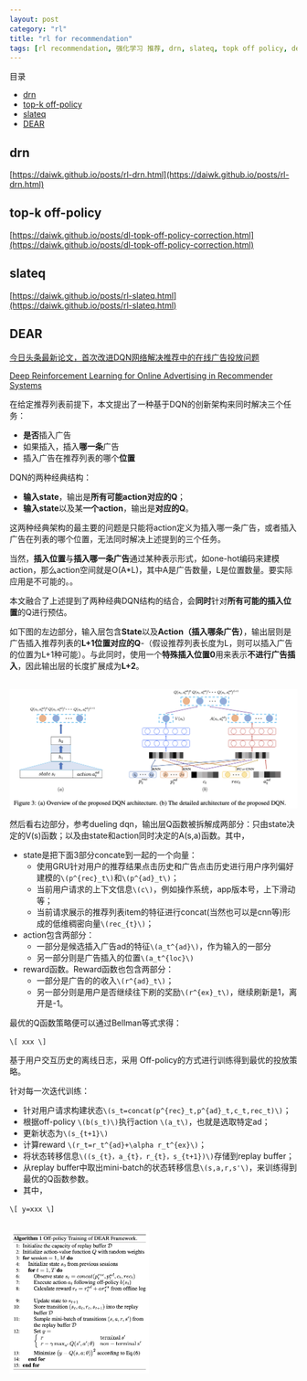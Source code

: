 ```yaml
---
layout: post
category: "rl"
title: "rl for recommendation"
tags: [rl recommendation, 强化学习 推荐, drn, slateq, topk off policy, dear, ]
---
```


目录

<!-- TOC -->

- [drn](#drn)
- [top-k off-policy](#top-k-off-policy)
- [slateq](#slateq)
- [DEAR](#dear)

<!-- /TOC -->

## drn

[https://daiwk.github.io/posts/rl-drn.html](https://daiwk.github.io/posts/rl-drn.html)

## top-k off-policy

[https://daiwk.github.io/posts/dl-topk-off-policy-correction.html](https://daiwk.github.io/posts/dl-topk-off-policy-correction.html)

## slateq

[https://daiwk.github.io/posts/rl-slateq.html](https://daiwk.github.io/posts/rl-slateq.html)

## DEAR

[今日头条最新论文，首次改进DQN网络解决推荐中的在线广告投放问题](https://zhuanlan.zhihu.com/p/85417314)

[Deep Reinforcement Learning for Online Advertising in Recommender Systems](https://arxiv.org/abs/1909.03602)

在给定推荐列表前提下，本文提出了一种基于DQN的创新架构来同时解决三个任务：

+ **是否**插入广告
+ 如果插入，插入**哪一条**广告
+ 插入广告在推荐列表的哪个**位置**

DQN的两种经典结构：

+ **输入state**，输出是**所有可能action对应的Q**；
+ **输入state**以及某**一个action**，输出是**对应的Q**。

这两种经典架构的最主要的问题是只能将action定义为插入哪一条广告，或者插入广告在列表的哪个位置，无法同时解决上述提到的三个任务。

当然，**插入位置**与**插入哪一条广告**通过某种表示形式，如one-hot编码来建模action，那么action空间就是O(A\*L)，其中A是广告数量，L是位置数量。要实际应用是不可能的。。

本文融合了上述提到了两种经典DQN结构的结合，会**同时**针对**所有可能的插入位置**的Q进行预估。

如下图的左边部分，输入层包含**State**以及**Action（插入哪条广告）**，输出层则是广告插入推荐列表的**L+1位置对应的Q**-（假设推荐列表长度为L，则可以插入广告的位置为L+1种可能）。与此同时，使用一个**特殊插入位置0**用来表示**不进行广告插入**，因此输出层的长度扩展成为**L+2**。

<html>
<br/>
<img src='../assets/dear-arch.png' style='max-height: 250px'/>
<br/>
</html>

然后看右边部分，参考dueling dqn，输出层Q函数被拆解成两部分：只由state决定的V(s)函数；以及由state和action同时决定的A(s,a)函数。其中，

+ state是把下面3部分concate到一起的一个向量：
  + 使用GRU针对用户的推荐结果点击历史和广告点击历史进行用户序列偏好建模的`\(p^{rec}_t\)`和`\(p^{ad}_t\)`；
  + 当前用户请求的上下文信息`\(c\)`，例如操作系统，app版本号，上下滑动等；
  + 当前请求展示的推荐列表item的特征进行concat(当然也可以是cnn等)形成的低维稠密向量`\(rec_{t}\)`；
+ action包含两部分：
  + 一部分是候选插入广告ad的特征`\(a_t^{ad}\)`，作为输入的一部分
  + 另一部分则是广告插入的位置`\(a_t^{loc}\)`
+ reward函数。Reward函数也包含两部分：
  + 一部分是广告的的收入`\(r^{ad}_t\)`；
  + 另一部分则是用户是否继续往下刷的奖励`\(r^{ex}_t\)`，继续刷新是1，离开是-1。

最优的Q函数策略便可以通过Bellman等式求得：

`\[
xxx
\]`

基于用户交互历史的离线日志，采用 Off-policy的方式进行训练得到最优的投放策略。

针对每一次迭代训练：

+ 针对用户请求构建状态`\(s_t=concat(p^{rec}_t,p^{ad}_t,c_t,rec_t)\)`；
+ 根据off-policy `\(b(s_t)\)`执行action `\(a_t\)`，也就是选取特定ad；
+ 更新状态为`\(s_{t+1}\)`
+ 计算reward `\(r_t=r_t^{ad}+\alpha r_t^{ex}\)`；
+ 将状态转移信息`\((s_{t}，a_{t}，r_{t}，s_{t+1})\)`存储到replay buffer；
+ 从replay buffer中取出mini-batch的状态转移信息`\(s,a,r,s'\)`，来训练得到最优的Q函数参数。
+ 其中，

`\[
y=xxx
\]`

<html>
<br/>
<img src='../assets/off-policy-dear.png' style='max-height: 250px'/>
<br/>
</html>
